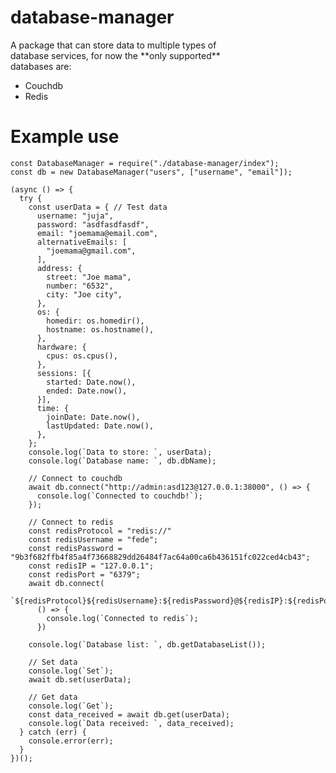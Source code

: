 # database-manager
<p>A package that can store data to multiple types of </br>
database services, for now the **only supported** </br>
databases are:</br>
<ul>
  <li>Couchdb</li>
  <li>Redis</li>
</ul>
</p>

# Example use

    const DatabaseManager = require("./database-manager/index");
    const db = new DatabaseManager("users", ["username", "email"]);

    (async () => {
      try {
        const userData = { // Test data
          username: "juja",
          password: "asdfasdfasdf",
          email: "joemama@email.com",
          alternativeEmails: [
            "joemama@gmail.com",
          ],
          address: {
            street: "Joe mama",
            number: "6532",
            city: "Joe city",
          },
          os: {
            homedir: os.homedir(),
            hostname: os.hostname(),
          },
          hardware: {
            cpus: os.cpus(),
          },
          sessions: [{
            started: Date.now(),
            ended: Date.now(),
          }],
          time: {
            joinDate: Date.now(),
            lastUpdated: Date.now(),
          },
        };
        console.log(`Data to store: `, userData);
        console.log(`Database name: `, db.dbName);

        // Connect to couchdb
        await db.connect("http://admin:asd123@127.0.0.1:38000", () => {
          console.log(`Connected to couchdb!`);
        });

        // Connect to redis
        const redisProtocol = "redis://"
        const redisUsername = "fede";
        const redisPassword = "9b3f682ffb4f85a4f73668829dd26484f7ac64a00ca6b436151fc022ced4cb43";
        const redisIP = "127.0.0.1";
        const redisPort = "6379";
        await db.connect(
          `${redisProtocol}${redisUsername}:${redisPassword}@${redisIP}:${redisPort}`,
          () => {
            console.log(`Connected to redis`);
          })

        console.log(`Database list: `, db.getDatabaseList());

        // Set data
        console.log(`Set`);
        await db.set(userData);

        // Get data
        console.log(`Get`);
        const data_received = await db.get(userData);
        console.log(`Data received: `, data_received);
      } catch (err) {
        console.error(err);
      }
    })();
